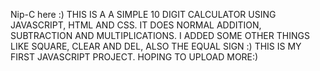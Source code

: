 Nip-C here :)
THIS IS A A SIMPLE 10 DIGIT CALCULATOR USING JAVASCRIPT, HTML AND CSS.
IT DOES NORMAL ADDITION, SUBTRACTION AND MULTIPLICATIONS. I ADDED SOME OTHER THINGS LIKE SQUARE, CLEAR AND DEL, ALSO THE EQUAL SIGN :)
THIS IS MY FIRST JAVASCRIPT PROJECT. HOPING TO UPLOAD MORE:)
